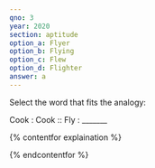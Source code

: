 ```yaml
---
qno: 3
year: 2020
section: aptitude
option_a: Flyer
option_b: Flying
option_c: Flew
option_d: Flighter
answer: a   
---
```




Select the word that fits the analogy:

Cook : Cook :: Fly : _______

{% contentfor explaination %}

{% endcontentfor %}